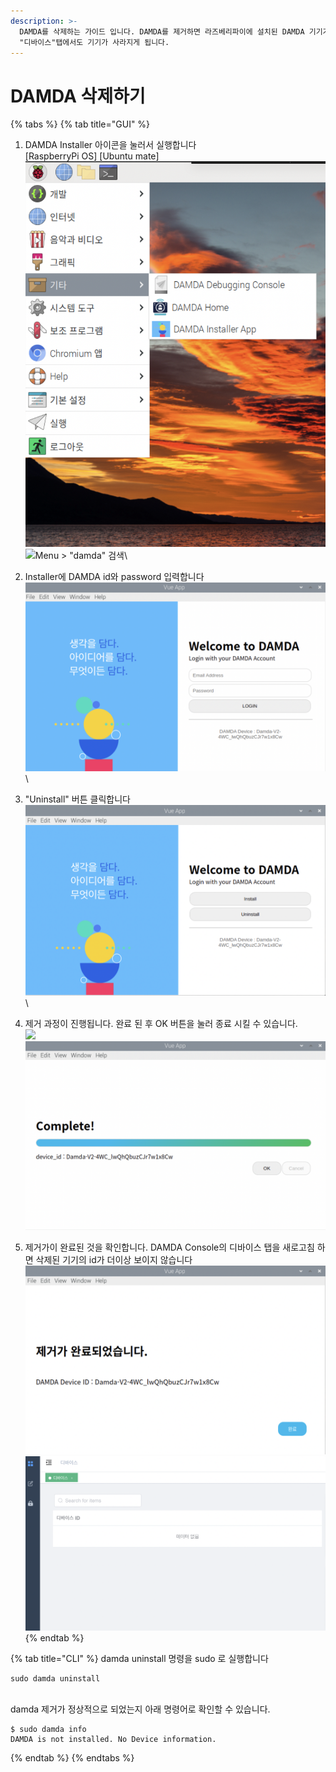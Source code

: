 ```yaml
---
description: >-
  DAMDA를 삭제하는 가이드 입니다. DAMDA를 제거하면 라즈베리파이에 설치된 DAMDA 기기가 삭제됩니다. DAMDA Console의
  "디바이스"탭에서도 기기가 사라지게 됩니다.
---
```


# DAMDA 삭제하기

{% tabs %}
{% tab title="GUI" %}
1. DAMDA Installer 아이콘을 눌러서 실행합니다\
   \[RaspberryPi OS]                                         \[Ubuntu mate]\
   ![](<../../../.gitbook/assets/image (23).png>)   ![Menu > "damda" 검색](https://files.gitbook.com/v0/b/gitbook-x-prod.appspot.com/o/spaces%2Fl3Km0lGSEvAZ1z7FtNCb%2Fuploads%2Fo39jplzTATPRX20mYEYA%2Fimage.png?alt=media\&token=df171290-7f44-4663-8051-69634d1bca2d)\

2. Installer에 DAMDA id와 password 입력합니다\
   ![](<../../../.gitbook/assets/image (1) (9).png>)\

3. "Uninstall" 버튼 클릭합니다\
   ![](<../../../.gitbook/assets/image (17) (2).png>)\

4. 제거 과정이 진행됩니다. 완료 된 후 OK 버튼을 눌러 종료 시킬 수 있습니다.\
   ![](https://files.gitbook.com/v0/b/gitbook-x-prod.appspot.com/o/spaces%2Fl3Km0lGSEvAZ1z7FtNCb%2Fuploads%2FRh4AIubxze8T8vvwIMp1%2Fimage.png?alt=media\&token=e3e99647-d337-4e95-8cd2-10bc59892a60) ![](<../../../.gitbook/assets/image (33).png>)
5. 제거가이 완료된 것을 확인합니다. DAMDA Console의 디바이스 탭을 새로고침 하면 삭제된 기기의 id가 더이상 보이지 않습니다\
   ![](<../../../.gitbook/assets/image (31).png>) ![](<../../../.gitbook/assets/image (19).png>)
{% endtab %}

{% tab title="CLI" %}
damda uninstall 명령을 sudo 로 실행합니다

```shell
sudo damda uninstall
```

\
damda 제거가 정상적으로 되었는지 아래 명령어로 확인할 수 있습니다.

```shell
$ sudo damda info
DAMDA is not installed. No Device information.
```
{% endtab %}
{% endtabs %}
